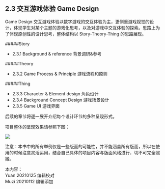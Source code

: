 ## 2.3 交互游戏体验 Game Design
Game Design 交互游戏体验以数字游戏的交互体验为主，更侧重游戏视觉的设计，体现学生对某个主题的游戏化思考，以及对游戏中交互体验的探索。思路上为了体现原创性的设计思考，整体结构以 Story-Theory-Thing 的思路展现。

#####Story
* 2.3.1 Background & reference 背景调研&参考


#####Theory
* 2.3.2 Game Process & Principle 游戏流程和原则


#####Thing
* 2.3.3 Character & Element design 角色设计
* 2.3.4 Background Concept Design 游戏场景设计
* 2.3.5 Game UI 游戏界面



后续的章节将逐一展开介绍每个设计环节的多种呈现形式。

项目整体的呈现效果请参照下图：

![](http://kitpic.makebi.net/2021/ixd_game.jpg)

注意：本书中的所有举例仅是一些版面的可能性，并不能涵盖所有版面，所以在使用的时候注意灵活运用，结合自己具体的项目内容与版面风格进行，切不可完全照搬。

本内容：  
Yuan 20210125 编辑校对  
Muzi 20210112 编辑添加
